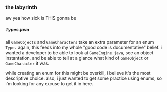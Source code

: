 ### the labyrinth

aw yea how sick is THIS gonna be

##### Types.java

all `GameObjects` and `GameCharacters` take an extra parameter for an enum `Type.`  again, this feeds into my whole "good code is documentative" belief.  i wanted a developer to be able to look at `GameEngine.java`, see an object instantation, and be able to tell at a glance what kind of `GameObject` or `GameCharacter` it was.

while creating an enum for this might be overkill, i believe it's the most descriptive choice.  also, i just wanted to get some practice using enums, so i'm looking for any excuse to get it in here.